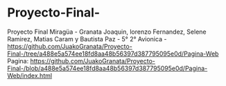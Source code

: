 # Proyecto-Final-
Proyecto Final Miragüa - Granata Joaquin, lorenzo Fernandez, Selene Ramirez, Matias Caram y Bautista Paz - 5° 2° Avionica - https://github.com/JuakoGranata/Proyecto-Final-/tree/a488e5a574ee18fd8aa48b56397d387795095e0d/Pagina-Web
Pagina:  https://github.com/JuakoGranata/Proyecto-Final-/blob/a488e5a574ee18fd8aa48b56397d387795095e0d/Pagina-Web/index.html
